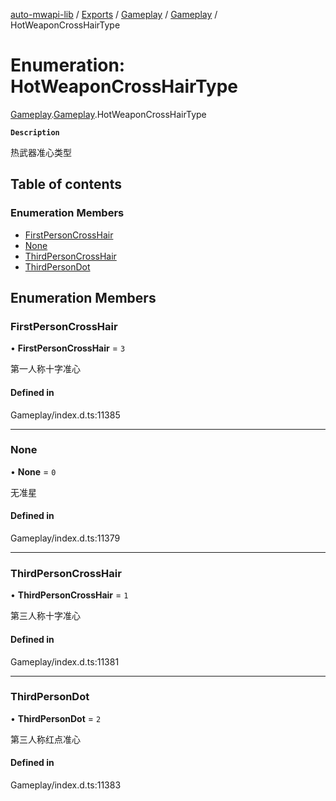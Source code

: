 [auto-mwapi-lib](../README.md) / [Exports](../modules.md) / [Gameplay](../modules/Gameplay.md) / [Gameplay](../modules/Gameplay.Gameplay.md) / HotWeaponCrossHairType

# Enumeration: HotWeaponCrossHairType

[Gameplay](../modules/Gameplay.md).[Gameplay](../modules/Gameplay.Gameplay.md).HotWeaponCrossHairType

**`Description`**

热武器准心类型

## Table of contents

### Enumeration Members

- [FirstPersonCrossHair](Gameplay.Gameplay.HotWeaponCrossHairType.md#firstpersoncrosshair)
- [None](Gameplay.Gameplay.HotWeaponCrossHairType.md#none)
- [ThirdPersonCrossHair](Gameplay.Gameplay.HotWeaponCrossHairType.md#thirdpersoncrosshair)
- [ThirdPersonDot](Gameplay.Gameplay.HotWeaponCrossHairType.md#thirdpersondot)

## Enumeration Members

### FirstPersonCrossHair

• **FirstPersonCrossHair** = `3`

第一人称十字准心

#### Defined in

Gameplay/index.d.ts:11385

---

### None

• **None** = `0`

无准星

#### Defined in

Gameplay/index.d.ts:11379

---

### ThirdPersonCrossHair

• **ThirdPersonCrossHair** = `1`

第三人称十字准心

#### Defined in

Gameplay/index.d.ts:11381

---

### ThirdPersonDot

• **ThirdPersonDot** = `2`

第三人称红点准心

#### Defined in

Gameplay/index.d.ts:11383
